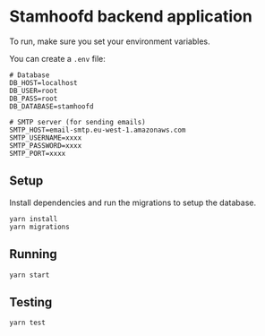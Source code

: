 # Stamhoofd backend application

To run, make sure you set your environment variables.

You can create a `.env` file:

```
# Database
DB_HOST=localhost
DB_USER=root
DB_PASS=root
DB_DATABASE=stamhoofd

# SMTP server (for sending emails)
SMTP_HOST=email-smtp.eu-west-1.amazonaws.com
SMTP_USERNAME=xxxx
SMTP_PASSWORD=xxxx
SMTP_PORT=xxxx
```

## Setup

Install dependencies and run the migrations to setup the database.

```
yarn install
yarn migrations
```

## Running

```
yarn start
```

## Testing

```
yarn test
```
